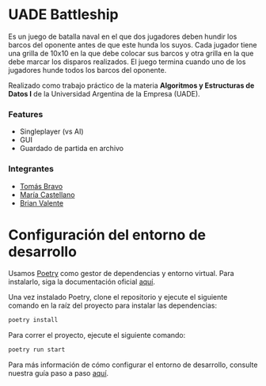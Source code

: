 # UADE Battleship

Es un juego de batalla naval en el que dos jugadores deben hundir los barcos del oponente antes de que este hunda los suyos. Cada jugador tiene una grilla de 10x10 en la que debe colocar sus barcos y otra grilla en la que debe marcar los disparos realizados. El juego termina cuando uno de los jugadores hunde todos los barcos del oponente.

Realizado como trabajo práctico de la materia **Algoritmos y Estructuras de Datos I** de la Universidad Argentina de la Empresa (UADE).

### Features
- Singleplayer (vs AI)
- GUI
- Guardado de partida en archivo

### Integrantes
- [Tomás Bravo](https://github.com/Bravoto)
- [María Castellano](https://github.com/mariacastellanooo)
- [Brian Valente](https://github.com/BrianValente)

# Configuración del entorno de desarrollo

Usamos [Poetry](https://python-poetry.org/) como gestor de dependencias y entorno virtual. Para instalarlo, siga la documentación oficial [aquí](https://python-poetry.org/docs/#installation).

Una vez instalado Poetry, clone el repositorio y ejecute el siguiente comando en la raíz del proyecto para instalar las dependencias:

```bash
poetry install
```

Para correr el proyecto, ejecute el siguiente comando:

```bash
poetry run start
```

Para más información de cómo configurar el entorno de desarrollo, consulte nuestra guía paso a paso [aquí](https://www.notion.so/Configuraci-n-del-entorno-de-desarrollo-51767cd65a4c48a2b86a276a19d1a18c?pvs=4).
